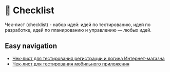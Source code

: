 # 📃 Сhecklist

Чек-лист (checklist) - набор идей: идей по тестированию, идей по разработке, идей по планированию и управлению — любых идей.

## Easy navigation

- [Чек-лист для тестирования регистрации и логина Интернет-магазна](https://docs.google.com/spreadsheets/d/1T-yvp-3t8tJS49fYFjlkjQxNhdDMHol7uQj8YxXxhgE/edit?usp=sharing)
- [Чек-лист для тестирования мобильного приложения](https://docs.google.com/spreadsheets/d/18Y3AB5djiuxbUR1V0rbdYeoKX98hpPxK0OHf_Ma0hXQ/edit?usp=sharing)
